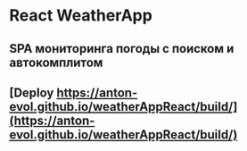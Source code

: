 # React WeatherApp

## SPA мониторинга погоды с поиском и автокомплитом

## [Deploy https://anton-evol.github.io/weatherAppReact/build/](https://anton-evol.github.io/weatherAppReact/build/)
